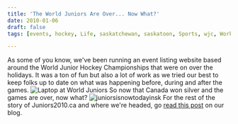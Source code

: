 ```yaml
---
title: 'The World Juniors Are Over... Now What?'
date: 2010-01-06
draft: false
tags: [events, hockey, Life, saskatchewan, saskatoon, Sports, wjc, Work, worldjrs]

---
```


As some of you know, we've been running an event listing website based around the World Junior Hockey Championships that were on over the holidays. It was a ton of fun but also a lot of work as we tried our best to keep folks up to date on what was happening before, during and after the games. ![Laptop at World Juniors](https://chrisenns.com/wp-content/uploads/2010/01/4226545012_d359b21a50-199x300.jpg "Laptop at World Juniors") So now that Canada won silver and the games are over, now what? ![](https://chrisenns.com/wp-content/uploads/2010/01/juniorsisnowtodayinsk1.png "juniorsisnowtodayinsk") For the rest of the story of Juniors2010.ca and where we're headed, go [read this post](http://blog.yastech.ca/2010/01/world-junior-hockey-championships/) on our blog.